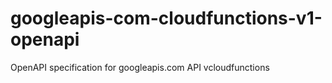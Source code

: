 # googleapis-com-cloudfunctions-v1-openapi
OpenAPI specification for googleapis.com API vcloudfunctions
